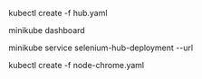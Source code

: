 kubectl create -f hub.yaml

minikube dashboard

minikube service selenium-hub-deployment --url

kubectl create -f node-chrome.yaml